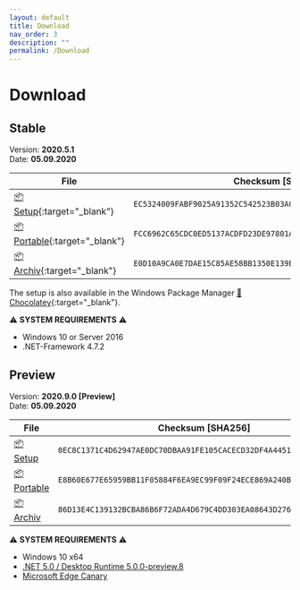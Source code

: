 ```yaml
---
layout: default
title: Download
nav_order: 3
description: ""
permalink: /Download
---
```


# Download

## Stable

Version: **2020.5.1**  
Date: **05.09.2020**

| File | Checksum [SHA256] |
|---|---|
|[:package: Setup](https://github.com/BornToBeRoot/NETworkManager/releases/download/2020.5.1/NETworkManager_2020.5.1_Setup.exe){:target="_blank"}| `EC5324009FABF9025A91352C542523B03AC0F55B4090A0E41721AED852A9F968` | 
|[:package: Portable](https://github.com/BornToBeRoot/NETworkManager/releases/download/2020.5.1/NETworkManager_2020.5.1_Portable.zip){:target="_blank"}| `FCC6962C65CDC0ED5137ACDFD23DE97801A1ED74557426BE8AD68F6DBFD366B6` | 
|[:package: Archiv](https://github.com/BornToBeRoot/NETworkManager/releases/download/2020.5.1/NETworkManager_2020.5.1_Archiv.zip){:target="_blank"}| `E0D10A9CA0E7DAE15C85AE58BB1350E139E8EF6B96D147B40B680AFEB6ED8E85` | 

The setup is also available in the Windows Package Manager [:link: Chocolatey](https://chocolatey.org/packages/NETworkManager){:target="_blank"}.

⚠️ **SYSTEM REQUIREMENTS** ⚠️
- Windows 10 or Server 2016
- .NET-Framework 4.7.2

## Preview

Version: **2020.9.0 [Preview]**  
Date: **05.09.2020**

| File | Checksum [SHA256]
|---|---|
|[:package: Setup](https://github.com/BornToBeRoot/NETworkManager/releases/download/2020.9.0/NETworkManager_2020.9.0_Setup.exe)| `0EC8C1371C4D62947AE0DC70DBAA91FE105CACECD32DF4A4451C95F71D085014` |
|[:package: Portable](https://github.com/BornToBeRoot/NETworkManager/releases/download/2020.9.0/NETworkManager_2020.9.0_Portable.zip)| `E8B60E677E65959BB11F05884F6EA9EC99F09F24ECE869A240B8361F958B4A66` |
|[:package: Archiv](https://github.com/BornToBeRoot/NETworkManager/releases/download/2020.9.0/NETworkManager_2020.9.0_Archiv.zip)| `86D13E4C139132BCBA86B6F72ADA4D679C4DD303EA08643D276AE1A5DFD47C47` |

⚠️ **SYSTEM REQUIREMENTS** ⚠️
- Windows 10 x64
- [.NET 5.0 / Desktop Runtime 5.0.0-preview.8](https://dotnet.microsoft.com/download/dotnet/5.0)
- [Microsoft Edge Canary](https://www.microsoftedgeinsider.com/en-us/download)